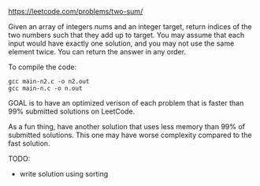 https://leetcode.com/problems/two-sum/

Given an array of integers nums and an integer target, return indices of the two
numbers such that they add up to target.  You may assume that each input would
have exactly one solution, and you may not use the same element twice.  You can
return the answer in any order.

To compile the code:

```
gcc main-n2.c -o n2.out
gcc main-n.c -o n.out
```

GOAL is to have an optimized verison of each problem that is faster than 99%
submitted solutions on LeetCode.

As a fun thing, have another solution that uses less memory than 99% of
submitted solutions. This one may have worse complexity compared to the fast
solution.

TODO:
- write solution using sorting
